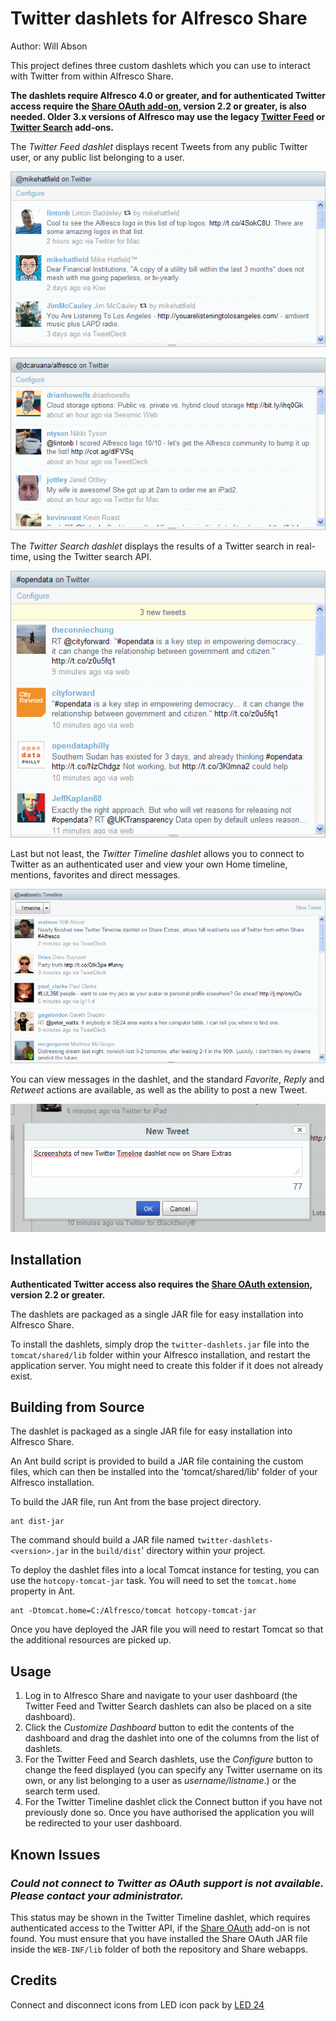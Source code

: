 Twitter dashlets for Alfresco Share
===================================

Author: Will Abson

This project defines three custom dashlets which you can use to interact with Twitter from within Alfresco Share.

**The dashlets require Alfresco 4.0 or greater, and for authenticated Twitter access require the [Share OAuth add-on](https://github.com/share-extras/share-oauth), version 2.2 or greater, is also needed. Older 3.x versions of Alfresco may use the legacy [Twitter Feed](http://code.google.com/p/share-extras/wiki/TwitterFeedDashlet) or [Twitter Search](http://code.google.com/p/share-extras/wiki/TwitterSearchDashlet) add-ons.**

The *Twitter Feed dashlet* displays recent Tweets from any public Twitter user, or any public list belonging to a user.

![Twitter Feed Dashlet displaying a user's tweets](screenshots/twitter-timeline-dashlet-user.png)

![Twitter Feed Dashlet displaying a user's list](screenshots/twitter-timeline-dashlet-list.png)

The *Twitter Search dashlet* displays the results of a Twitter search in real-time, using the Twitter search API.

![Twiter Search Dashlet](screenshots/twitter-search-dashlet.png)

Last but not least, the *Twitter Timeline dashlet* allows you to connect to Twitter as an authenticated user and view your own Home timeline, mentions, favorites and direct messages.

![Twitter Timeline Dashlet](screenshots/twitter-timeline.png)

You can view messages in the dashlet, and the standard _Favorite_, _Reply_ and _Retweet_ actions are available, as well as the ability to post a new Tweet.

![Post a new tweet](screenshots/twitter-new-tweet.png)

Installation
------------

**Authenticated Twitter access also requires the [Share OAuth extension](https://github.com/share-extras/share-oauth), version 2.2 or greater.**

The dashlets are packaged as a single JAR file for easy installation into Alfresco Share.

To install the dashlets, simply drop the `twitter-dashlets.jar` file into the `tomcat/shared/lib` folder within your Alfresco installation, and restart the application server. You might need to create this folder if it does not already exist.

Building from Source
--------------------

The dashlet is packaged as a single JAR file for easy installation into Alfresco Share.

An Ant build script is provided to build a JAR file containing the custom files, which can then be installed into the 'tomcat/shared/lib' folder of your Alfresco installation.

To build the JAR file, run Ant from the base project directory.

    ant dist-jar

The command should build a JAR file named `twitter-dashlets-<version>.jar` in the `build/dist`' directory within your project.

To deploy the dashlet files into a local Tomcat instance for testing, you can use the `hotcopy-tomcat-jar` task. You will need to set the `tomcat.home` property in Ant.

    ant -Dtomcat.home=C:/Alfresco/tomcat hotcopy-tomcat-jar
    
Once you have deployed the JAR file you will need to restart Tomcat so that the additional resources are picked up.

Usage
-----

  1. Log in to Alfresco Share and navigate to your user dashboard (the Twitter Feed and Twitter Search dashlets can also be placed on a site dashboard).
  2. Click the _Customize Dashboard_ button to edit the contents of the dashboard and drag the dashlet into one of the columns from the list of dashlets.
  3. For the Twitter Feed and Search dashlets, use the _Configure_ button to change the feed displayed (you can specify any Twitter username on its own, or any list belonging to a user as _username/listname_.) or the search term used.
 4. For the Twitter Timeline dashlet click the Connect button if you have not previously done so. Once you have authorised the application you will be redirected to your user dashboard.
 
 
Known Issues
------------

### _Could not connect to Twitter as OAuth support is not available. Please contact your administrator._

This status may be shown in the Twitter Timeline dashlet, which requires authenticated access to the Twitter API, if the [Share OAuth](https://github.com/share-extras/share-oauth) add-on is not found. You must ensure that you have installed the Share OAuth JAR file inside the `WEB-INF/lib` folder of both the repository and Share webapps.

Credits
-------

Connect and disconnect icons from LED icon pack by [LED 24](http://findicons.com/icon/178350/connect)
